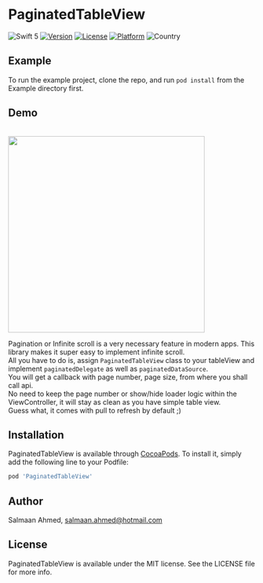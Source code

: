 # PaginatedTableView

![Swift 5](https://img.shields.io/badge/Swift-5-orange.svg?style=flat)
[![Version](https://img.shields.io/cocoapods/v/PaginatedTableView.svg?style=flat)](https://cocoapods.org/pods/PaginatedTableView)
[![License](https://img.shields.io/cocoapods/l/PaginatedTableView.svg?style=flat)](https://cocoapods.org/pods/PaginatedTableView)
[![Platform](https://img.shields.io/cocoapods/p/PaginatedTableView.svg?style=flat)](https://cocoapods.org/pods/PaginatedTableView)
![Country](https://img.shields.io/badge/Made%20with%20%E2%9D%A4-pakistan-green.svg)

## Example

To run the example project, clone the repo, and run `pod install` from the Example directory first.

## Demo
<br>
<img height="400" src="https://raw.githubusercontent.com/salmaanahmed/PaginatedTableView/master/demo.gif" />
<br>

Pagination or Infinite scroll is a very necessary feature in modern apps. This library makes it super easy to implement infinite scroll.  
All you have to do is, assign `PaginatedTableView` class to your tableView and implement `paginatedDelegate` as well as `paginatedDataSource`.  
You will get a callback with page number, page size, from where you shall call api.  
No need to keep the page number or show/hide loader logic within the ViewController, it will stay as clean as you have simple table view.  
Guess what, it comes with pull to refresh by default ;)

## Installation

PaginatedTableView is available through [CocoaPods](https://cocoapods.org). To install
it, simply add the following line to your Podfile:

```ruby
pod 'PaginatedTableView'
```

## Author

Salmaan Ahmed, salmaan.ahmed@hotmail.com

## License

PaginatedTableView is available under the MIT license. See the LICENSE file for more info.
